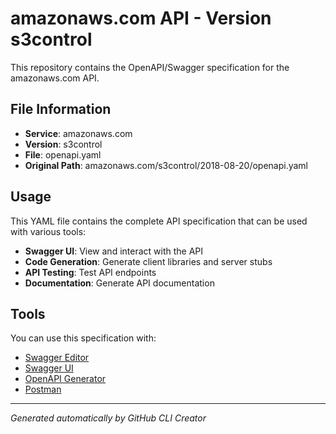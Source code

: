 # amazonaws.com API - Version s3control

This repository contains the OpenAPI/Swagger specification for the amazonaws.com API.

## File Information

- **Service**: amazonaws.com
- **Version**: s3control
- **File**: openapi.yaml
- **Original Path**: amazonaws.com/s3control/2018-08-20/openapi.yaml

## Usage

This YAML file contains the complete API specification that can be used with various tools:

- **Swagger UI**: View and interact with the API
- **Code Generation**: Generate client libraries and server stubs
- **API Testing**: Test API endpoints
- **Documentation**: Generate API documentation

## Tools

You can use this specification with:

- [Swagger Editor](https://editor.swagger.io/)
- [Swagger UI](https://swagger.io/tools/swagger-ui/)
- [OpenAPI Generator](https://openapi-generator.tech/)
- [Postman](https://www.postman.com/)

---

*Generated automatically by GitHub CLI Creator*
